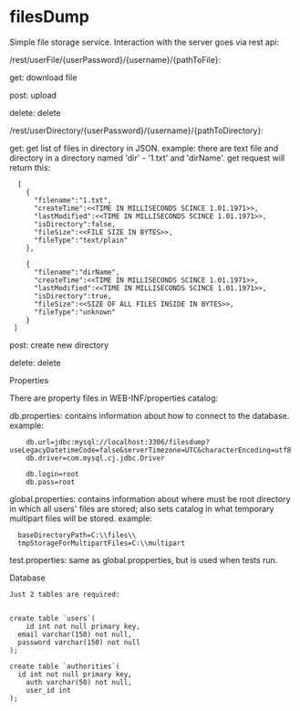 # filesDump

Simple file storage service. 
Interaction with the server goes via rest api:

/rest/userFile/{userPassword}/{username}/{pathToFile}:

  get: download file
  
  post: upload
  
  delete: delete
  
  
/rest/userDirectory/{userPassword}/{username}/{pathToDirectory}:

  get: get list of files in directory in JSON.
    example: there are text file and directory in a directory named 'dir' - '1.txt' and 'dirName'.
    get request will return this:
      
      [
        {
          "filename":"1.txt",
          "createTime":<<TIME IN MILLISECONDS SCINCE 1.01.1971>>,
          "lastModified":<<TIME IN MILLISECONDS SCINCE 1.01.1971>>,
          "isDirectory":false,
          "fileSize":<<FILE SIZE IN BYTES>>,
          "fileType":"text/plain"
        },
        
        {
          "filename":"dirName",
          "createTime":<<TIME IN MILLISECONDS SCINCE 1.01.1971>>,
          "lastModified":<<TIME IN MILLISECONDS SCINCE 1.01.1971>>,
          "isDirectory":true,
          "fileSize":<<SIZE OF ALL FILES INSIDE IN BYTES>>,
          "fileType":"unknown"
        }           
     ]
     
  post: create new directory
  
  delete: delete
  
Properties

There are property files in WEB-INF/properties catalog:

  db.properties:
    contains information about how to connect to the database. 
      example:
      
        db.url=jdbc:mysql://localhost:3306/filesdump?useLegacyDatetimeCode=false&serverTimezone=UTC&characterEncoding=utf8
        db.driver=com.mysql.cj.jdbc.Driver

        db.login=root
        db.pass=root
        
  global.properties:
    contains information about where must be root directory in which all users' files are stored;
    also sets catalog in what temporary multipart files will be stored.
    example: 
    
      baseDirectoryPath=C:\\files\\
      tmpStorageForMultipartFiles=C:\\multipart
      
  test.properties:
    same as global.propperties, but is used when tests run.
    
    
Database

    Just 2 tables are required:
    
    
    create table `users`(
	    id int not null primary key,
      email varchar(150) not null,
      password varchar(150) not null
    );

    create table `authorities`(
      id int not null primary key,
        auth varchar(50) not null,
        user_id int
    );
    
